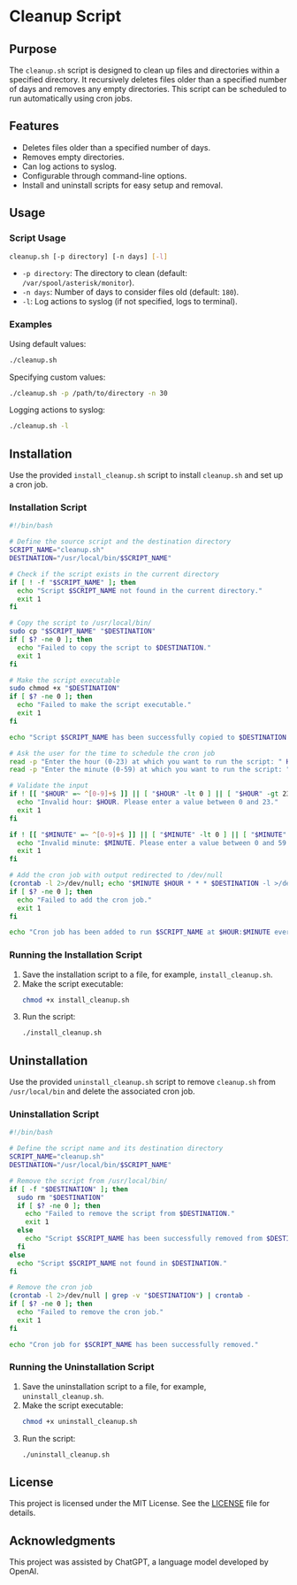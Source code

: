 # Cleanup Script

## Purpose

The `cleanup.sh` script is designed to clean up files and directories within a specified directory. It recursively deletes files older than a specified number of days and removes any empty directories. This script can be scheduled to run automatically using cron jobs.

## Features

- Deletes files older than a specified number of days.
- Removes empty directories.
- Can log actions to syslog.
- Configurable through command-line options.
- Install and uninstall scripts for easy setup and removal.

## Usage

### Script Usage

```bash
cleanup.sh [-p directory] [-n days] [-l]
```

- `-p directory`: The directory to clean (default: `/var/spool/asterisk/monitor`).
- `-n days`: Number of days to consider files old (default: `180`).
- `-l`: Log actions to syslog (if not specified, logs to terminal).

### Examples

Using default values:
```bash
./cleanup.sh
```

Specifying custom values:
```bash
./cleanup.sh -p /path/to/directory -n 30
```

Logging actions to syslog:
```bash
./cleanup.sh -l
```

## Installation

Use the provided `install_cleanup.sh` script to install `cleanup.sh` and set up a cron job.

### Installation Script

```bash
#!/bin/bash

# Define the source script and the destination directory
SCRIPT_NAME="cleanup.sh"
DESTINATION="/usr/local/bin/$SCRIPT_NAME"

# Check if the script exists in the current directory
if [ ! -f "$SCRIPT_NAME" ]; then
  echo "Script $SCRIPT_NAME not found in the current directory."
  exit 1
fi

# Copy the script to /usr/local/bin/
sudo cp "$SCRIPT_NAME" "$DESTINATION"
if [ $? -ne 0 ]; then
  echo "Failed to copy the script to $DESTINATION."
  exit 1
fi

# Make the script executable
sudo chmod +x "$DESTINATION"
if [ $? -ne 0 ]; then
  echo "Failed to make the script executable."
  exit 1
fi

echo "Script $SCRIPT_NAME has been successfully copied to $DESTINATION."

# Ask the user for the time to schedule the cron job
read -p "Enter the hour (0-23) at which you want to run the script: " HOUR
read -p "Enter the minute (0-59) at which you want to run the script: " MINUTE

# Validate the input
if ! [[ "$HOUR" =~ ^[0-9]+$ ]] || [ "$HOUR" -lt 0 ] || [ "$HOUR" -gt 23 ]; then
  echo "Invalid hour: $HOUR. Please enter a value between 0 and 23."
  exit 1
fi

if ! [[ "$MINUTE" =~ ^[0-9]+$ ]] || [ "$MINUTE" -lt 0 ] || [ "$MINUTE" -gt 59 ]; then
  echo "Invalid minute: $MINUTE. Please enter a value between 0 and 59."
  exit 1
fi

# Add the cron job with output redirected to /dev/null
(crontab -l 2>/dev/null; echo "$MINUTE $HOUR * * * $DESTINATION -l >/dev/null 2>&1") | crontab -
if [ $? -ne 0 ]; then
  echo "Failed to add the cron job."
  exit 1
fi

echo "Cron job has been added to run $SCRIPT_NAME at $HOUR:$MINUTE every day with logging to syslog and output redirected to /dev/null."
```

### Running the Installation Script

1. Save the installation script to a file, for example, `install_cleanup.sh`.
2. Make the script executable:
   ```bash
   chmod +x install_cleanup.sh
   ```
3. Run the script:
   ```bash
   ./install_cleanup.sh
   ```

## Uninstallation

Use the provided `uninstall_cleanup.sh` script to remove `cleanup.sh` from `/usr/local/bin` and delete the associated cron job.

### Uninstallation Script

```bash
#!/bin/bash

# Define the script name and its destination directory
SCRIPT_NAME="cleanup.sh"
DESTINATION="/usr/local/bin/$SCRIPT_NAME"

# Remove the script from /usr/local/bin/
if [ -f "$DESTINATION" ]; then
  sudo rm "$DESTINATION"
  if [ $? -ne 0 ]; then
    echo "Failed to remove the script from $DESTINATION."
    exit 1
  else
    echo "Script $SCRIPT_NAME has been successfully removed from $DESTINATION."
  fi
else
  echo "Script $SCRIPT_NAME not found in $DESTINATION."
fi

# Remove the cron job
(crontab -l 2>/dev/null | grep -v "$DESTINATION") | crontab -
if [ $? -ne 0 ]; then
  echo "Failed to remove the cron job."
  exit 1
fi

echo "Cron job for $SCRIPT_NAME has been successfully removed."
```

### Running the Uninstallation Script

1. Save the uninstallation script to a file, for example, `uninstall_cleanup.sh`.
2. Make the script executable:
   ```bash
   chmod +x uninstall_cleanup.sh
   ```
3. Run the script:
   ```bash
   ./uninstall_cleanup.sh
   ```

## License

This project is licensed under the MIT License. See the [LICENSE](LICENSE) file for details.

## Acknowledgments

This project was assisted by ChatGPT, a language model developed by OpenAI.

